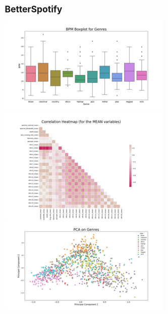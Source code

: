 # BetterSpotify

![Boxplot](genreclassification/BPM_Boxplot.jpg)
![Heatmap](genreclassification/Corr_Heatmap.jpg)
![PCA](genreclassification/PCA_Scattert.jpg)
